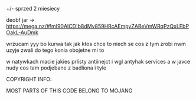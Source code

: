 +/- sprzed 2 miesiecy

deobf jar -> https://mega.nz/#!mI90AICD!b8dMv859HRcAEmpyZABeVmWRqPzQxLFbPOakL-AuDmk

wrzucam yyy bo kurwa tak jak ktos chce to niech se cos z tym zrobi nwm uzyje zwali do tego konia obojetne mi to

w natywkach macie jakies prlisty antiinejct i wgl antyhak services a w javce nudy cos tam podjebane z badliona i tyle

COPYRIGHT INFO:

MOST PARTS OF THIS CODE BELONG TO MOJANG
